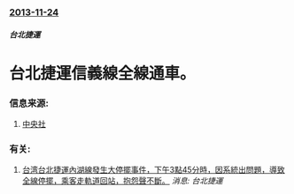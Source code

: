 ### [2013-11-24](/news/2013/11/24/index.md)

##### 台北捷運
# 台北捷運信義線全線通車。 




### 信息来源:

1. [中央社](http://www.cna.com.tw/news/firstnews/201311180014-1.aspx)

### 有关:

1. [台湾台北捷運內湖線發生大停擺事件，下午3點45分時，因系統出問題，導致全線停擺，乘客走軌道回站，抱怨聲不斷。](/zh/news/2009/07/10/台湾台北捷運內湖線發生大停擺事件-下午3點45分時-因系統出問題-導致全線停擺-乘客走軌道回站-抱怨聲不斷.md) _消息: 台北捷運_
